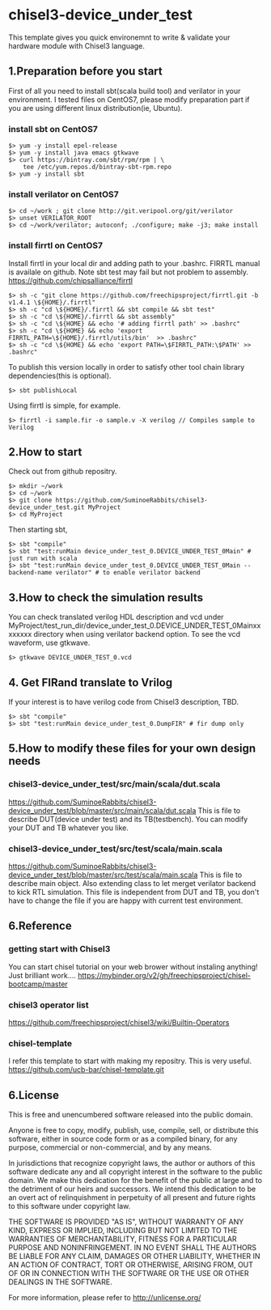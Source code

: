 # chisel3-device_under_test
This template gives you quick environemnt to write &amp; validate your hardware module with Chisel3 language. 

## 1.Preparation before you start

First of all you need to install sbt(scala build tool) and verilator in your environment. I tested files on CentOS7, please modify preparation part if you are using different linux distribution(ie, Ubuntu).

### install sbt on CentOS7
```
$> yum -y install epel-release
$> yum -y install java emacs gtkwave
$> curl https://bintray.com/sbt/rpm/rpm | \
    tee /etc/yum.repos.d/bintray-sbt-rpm.repo
$> yum -y install sbt
```

### install verilator on CentOS7
```
$> cd ~/work ; git clone http://git.veripool.org/git/verilator	
$> unset VERILATOR_ROOT
$> cd ~/work/verilator; autoconf; ./configure; make -j3; make install
```

### install firrtl on CentOS7

Install firrtl in your local dir and adding path to your .bashrc. FIRRTL manual is availale on github.
Note sbt test may fail but not problem to assembly. https://github.com/chipsalliance/firrtl

```
$> sh -c "git clone https://github.com/freechipsproject/firrtl.git -b v1.4.1 \${HOME}/.firrtl"
$> sh -c "cd \${HOME}/.firrtl && sbt compile && sbt test"
$> sh -c "cd \${HOME}/.firrtl && sbt assembly"
$> sh -c "cd \${HOME} && echo '# adding firrtl path' >> .bashrc"
$> sh -c "cd \${HOME} && echo 'export FIRRTL_PATH=\${HOME}/.firrtl/utils/bin'  >> .bashrc"
$> sh -c "cd \${HOME} && echo 'export PATH=\$FIRRTL_PATH:\$PATH' >> .bashrc"

```

To publish this version locally in order to satisfy other tool chain library dependencies(this is optional).
```
$> sbt publishLocal
```

Using firrtl is simple, for example.
```
$> firrtl -i sample.fir -o sample.v -X verilog // Compiles sample to Verilog
```

## 2.How to start

Check out from github repositry. 
```
$> mkdir ~/work
$> cd ~/work
$> git clone https://github.com/SuminoeRabbits/chisel3-device_under_test.git MyProject
$> cd MyProject
```
Then starting sbt,
```
$> sbt "compile"
$> sbt "test:runMain device_under_test_0.DEVICE_UNDER_TEST_0Main" # just run with scala
$> sbt "test:runMain device_under_test_0.DEVICE_UNDER_TEST_0Main --backend-name verilator" # to enable verilator backend
```
## 3.How to check the simulation results

You can check translated verilog HDL description and vcd under MyProject/test_run_dir/device_under_test_0.DEVICE_UNDER_TEST_0Mainxxxxxxxx directory when using verilator backend option. To see the vcd waveform, use gtkwave.

```
$> gtkwave DEVICE_UNDER_TEST_0.vcd
```

## 4. Get FIRand translate to Vrilog

If your interest is to have verilog code from Chisel3 description, TBD.
```
$> sbt "compile"
$> sbt "test:runMain device_under_test_0.DumpFIR" # fir dump only
```

## 5.How to modify these files for your own design needs

 ### chisel3-device_under_test/src/main/scala/dut.scala
 https://github.com/SuminoeRabbits/chisel3-device_under_test/blob/master/src/main/scala/dut.scala
 This is file to describe DUT(device under test) and its TB(testbench). You can modify your DUT and TB whatever you like.

 ### chisel3-device_under_test/src/test/scala/main.scala
 https://github.com/SuminoeRabbits/chisel3-device_under_test/blob/master/src/test/scala/main.scala
 This is file to describe main object. Also extending class to let merget verilator backend to kick RTL simulation. This file is independent from DUT and TB, you don't have to change the file if you are happy with current test environment.

## 6.Reference

### getting start with Chisel3 
You can start chisel tutorial on your web brower without instaling anything! Just brilliant work.... 
https://mybinder.org/v2/gh/freechipsproject/chisel-bootcamp/master

### chisel3 operator list
https://github.com/freechipsproject/chisel3/wiki/Builtin-Operators

### chisel-template
I refer this template to start with making my repositry. This is very useful.
https://github.com/ucb-bar/chisel-template.git

## 6.License

This is free and unencumbered software released into the public domain.

Anyone is free to copy, modify, publish, use, compile, sell, or distribute this software, either in source code form or as a compiled binary, for any purpose, commercial or non-commercial, and by any means.

In jurisdictions that recognize copyright laws, the author or authors of this software dedicate any and all copyright interest in the software to the public domain. We make this dedication for the benefit of the public at large and to the detriment of our heirs and successors. We intend this dedication to be an overt act of relinquishment in perpetuity of all present and future rights to this software under copyright law.

THE SOFTWARE IS PROVIDED "AS IS", WITHOUT WARRANTY OF ANY KIND, EXPRESS OR IMPLIED, INCLUDING BUT NOT LIMITED TO THE WARRANTIES OF MERCHANTABILITY, FITNESS FOR A PARTICULAR PURPOSE AND NONINFRINGEMENT. IN NO EVENT SHALL THE AUTHORS BE LIABLE FOR ANY CLAIM, DAMAGES OR OTHER LIABILITY, WHETHER IN AN ACTION OF CONTRACT, TORT OR OTHERWISE, ARISING FROM, OUT OF OR IN CONNECTION WITH THE SOFTWARE OR THE USE OR OTHER DEALINGS IN THE SOFTWARE.

For more information, please refer to http://unlicense.org/
